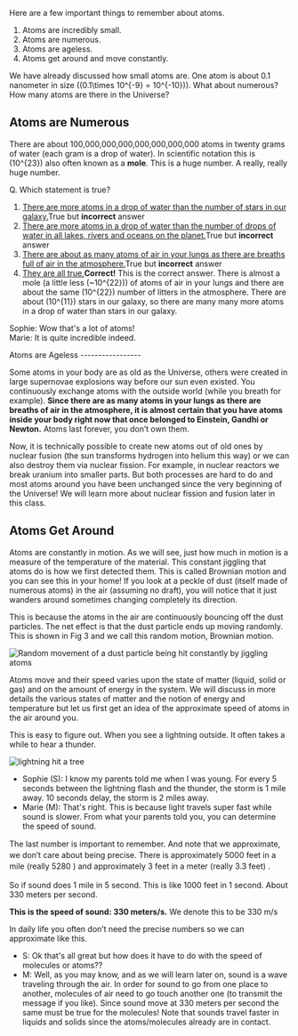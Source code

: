 Here are a few important things to remember about atoms.

1. Atoms are incredibly small.
2. Atoms are numerous.
3. Atoms are ageless.
4. Atoms get around and move constantly.

We have already discussed how small atoms are. One atom is about 0.1 nanometer in size (\(0.1\times 10^{-9} = 10^{-10}\)). What about numerous? How many atoms are there in the Universe?

Atoms are Numerous
------------------

There are about 100,000,000,000,000,000,000,000 atoms in twenty grams of water (each gram is a drop of water). In scientific notation this is \(10^{23}\) also often known as a **mole**. This is a huge number. A really, really huge number.

<div class="question">Q. Which statement is true?

1. [There are more atoms in a drop of water than the number of stars in our galaxy.](#)True but **incorrect** answer
2. [There are more atoms in a drop of water than the number of drops of water in all lakes, rivers and oceans on the planet.](#)True but **incorrect** answer
3. [There are about as many atoms of air in your lungs as there are breaths full of air in the atmosphere.](#)True but **incorrect** answer
4. [They are all true.](#)**Correct!** This is the correct answer. There is almost a mole (a little less \(~10^{22}\)) of atoms of air in your lungs and there are about the same \(10^{22}\) number of litters in the atmosphere. There are about \(10^{11}\) stars in our galaxy, so there are many many more atoms in a drop of water than stars in our galaxy.  
    
  Sophie: Wow that's a lot of atoms!  
  Marie: It is quite incredible indeed.

</div>Atoms are Ageless
-----------------

Some atoms in your body are as old as the Universe, others were created in large supernovae explosions way before our sun even existed. You continuously exchange atoms with the outside world (while you breath for example). **Since there are as many atoms in your lungs as there are breaths of air in the atmosphere, it is almost certain that you have atoms inside your body right now that once belonged to Einstein, Gandhi or Newton.** Atoms last forever, you don’t own them.  
  
Now, it is technically possible to create new atoms out of old ones by nuclear fusion (the sun transforms hydrogen into helium this way) or we can also destroy them via nuclear fission. For example, in nuclear reactors we break uranium into smaller parts. But both processes are hard to do and most atoms around you have been unchanged since the very beginning of the Universe! We will learn more about nuclear fission and fusion later in this class.

Atoms Get Around
----------------

Atoms are constantly in motion. As we will see, just how much in motion is a measure of the temperature of the material. This constant jiggling that atoms do is how we first detected them. This is called Brownian motion and you can see this in your home! If you look at a peckle of dust (itself made of numerous atoms) in the air (assuming no draft), you will notice that it just wanders around sometimes changing completely its direction.

This is because the atoms in the air are continuously bouncing off the dust particles. The net effect is that the dust particle ends up moving randomly. This is shown in Fig 3 and we call this random motion, Brownian motion.

![Random movement of a dust particle being hit constantly by jiggling atoms](https://online.science.psu.edu/sites/default/files/phys010/W1atoms/Brownian_motion_large.gif "Fig 3. Brownian motion. A dust particle (itsef made of many atoms) undergoes a random walk due to incessant bouncing from the atoms in the air.")

Atoms move and their speed varies upon the state of matter (liquid, solid or gas) and on the amount of energy in the system. We will discuss in more details the various states of matter and the notion of energy and temperature but let us first get an idea of the approximate speed of atoms in the air around you.

This is easy to figure out. When you see a lightning outside. It often takes a while to hear a thunder.

![lightning hit a tree](https://online.science.psu.edu/sites/default/files/phys010/W1atoms/459px-Lightning_hits_tree.jpg)

- Sophie (S): I know my parents told me when I was young. For every 5 seconds between the lightning flash and the thunder, the storm is 1 mile away. 10 seconds delay, the storm is 2 miles away.
- Marie (M): That's right. This is because light travels super fast while sound is slower. From what your parents told you, you can determine the speed of sound.

<span style="line-height: 20.3999996185303px;">The last number is important to remember. And note that we approximate, we don’t care about being precise. There is approximately 5000 feet in a mile (really 5280 ) and approximately 3 feet in a meter (really 3.3 feet) .</span>

So if sound does 1 mile in 5 second. This is like 1000 feet in 1 second. About 330 meters per second.

**This is the speed of sound: 330 meters/s.** We denote this to be 330 m/s

In daily life you often don’t need the precise numbers so we can approximate like this.

- S: Ok that's all great but how does it have to do with the speed of molecules or atoms??
- M: Well, as you may know, and as we will learn later on, sound is a wave traveling through the air. In order for sound to go from one place to another, molecules of air need to go touch another one (to transmit the message if you like). Since sound move at 330 meters per second the same must be true for the molecules! Note that sounds travel faster in liquids and solids since the atoms/molecules already are in contact.